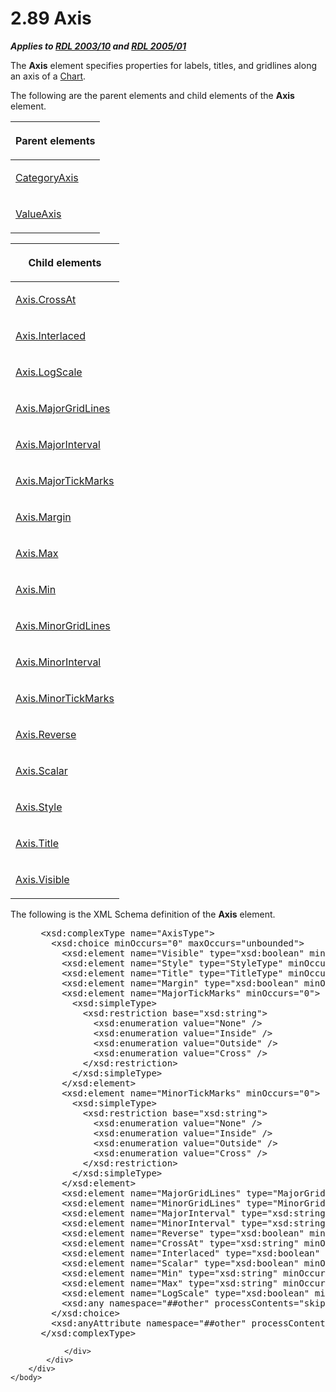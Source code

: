 <html dir="LTR" xmlns:mshelp="http://msdn.microsoft.com/mshelp" xmlns:ddue="http://ddue.schemas.microsoft.com/authoring/2003/5" xmlns:xlink="http://www.w3.org/1999/xlink" xmlns:tool="http://www.microsoft.com/tooltip">
    <head>
        <meta http-equiv="Content-Type" content="text/html; CHARSET=utf-8"></meta>
        <meta name="save" content="history"></meta>
        <title>2.89 Axis</title>
        <xml>
            <mshelp:toctitle title="2.89 Axis"></mshelp:toctitle>
            <mshelp:rltitle title="[MS-RDL]: Axis"></mshelp:rltitle>
            <mshelp:keyword index="A" term="2bfb943e-7cfe-41c1-baa4-5739a99a341b"></mshelp:keyword>
            <mshelp:attr name="DCSext.ContentType" value="open specification"></mshelp:attr>
            <mshelp:attr name="AssetID" value="2bfb943e-7cfe-41c1-baa4-5739a99a341b"></mshelp:attr>
            <mshelp:attr name="TopicType" value="kbRef"></mshelp:attr>
            <mshelp:attr name="DCSext.Title" value="[MS-RDL]: Axis" />
        </xml>
    </head>
    <body>
        <div id="header">
            <h1 class="heading">2.89 Axis</h1>
        </div>
        <div id="mainSection">
            <div id="mainBody">
                <div id="allHistory" class="saveHistory"></div>
                <div id="sectionSection0" class="section" name="collapseableSection">
                    

<p><b><i>Applies to </i></b><a href="a7e2ad00-07c8-4f6d-80ab-3ad55df7b233.htm"><b><i>RDL 2003/10</i></b></a><b>
<i>and </i></b><a href="3ebe2912-4958-4832-b391-cad1f5e13338.htm"><b><i>RDL 2005/01</i></b></a></p>

<p>The <b>Axis</b> element specifies properties for labels,
titles, and gridlines along an axis of a <a href="b0ab5524-7eb2-47a7-a4d3-230f5c8c5526.htm">Chart</a>.</p>

<p>The following are the parent elements and child elements of
the <b>Axis</b> element.</p>

<table>
 <thead>
  <tr>
   <th>
   <p>Parent elements</p>
   </th>
  </tr>
 </thead>
 <tr>
  <td>
  <p><a href="25398c2e-1c5f-43a4-bc6f-0678aa7040ed.htm">CategoryAxis</a></p>
  </td>
 </tr>
 <tr>
  <td>
  <p><a href="537a2707-a741-4fbd-ad9b-5e741b049c9a.htm">ValueAxis</a></p>
  </td>
 </tr>
</table>

<p> </p>

<table>
 <thead>
  <tr>
   <th>
   <p>Child elements</p>
   </th>
  </tr>
 </thead>
 <tr>
  <td>
  <p><a href="8435227b-0dcf-4f5e-a283-8d31497cc8a0.htm">Axis.CrossAt</a></p>
  </td>
 </tr>
 <tr>
  <td>
  <p><a href="37faf30e-27c7-4962-8187-e5329c396b05.htm">Axis.Interlaced</a></p>
  </td>
 </tr>
 <tr>
  <td>
  <p><a href="8018ae96-d1aa-4c12-9770-972d5d53e49c.htm">Axis.LogScale</a></p>
  </td>
 </tr>
 <tr>
  <td>
  <p><a href="1ded00b6-aa76-4f31-b38f-4fbda5ca6b84.htm">Axis.MajorGridLines</a></p>
  </td>
 </tr>
 <tr>
  <td>
  <p><a href="22ea0140-b1ad-4b6d-8208-94e4246bd7ee.htm">Axis.MajorInterval</a></p>
  </td>
 </tr>
 <tr>
  <td>
  <p><a href="3fc2e868-ec50-4c9d-8243-c3a2f20c1bf4.htm">Axis.MajorTickMarks</a></p>
  </td>
 </tr>
 <tr>
  <td>
  <p><a href="1febee10-ff68-40b3-b46a-57451ba69ff7.htm">Axis.Margin</a></p>
  </td>
 </tr>
 <tr>
  <td>
  <p><a href="9e693b35-4968-4c1c-9cc0-c5ee576693cb.htm">Axis.Max</a></p>
  </td>
 </tr>
 <tr>
  <td>
  <p><a href="ee4e2b16-93d9-452d-b0d6-386b151476ca.htm">Axis.Min</a></p>
  </td>
 </tr>
 <tr>
  <td>
  <p><a href="0509ce95-203e-4260-ac70-82b5333e281c.htm">Axis.MinorGridLines</a></p>
  </td>
 </tr>
 <tr>
  <td>
  <p><a href="143d2a80-fe32-4f01-9a38-1a6094a848db.htm">Axis.MinorInterval</a></p>
  </td>
 </tr>
 <tr>
  <td>
  <p><a href="5dc561d6-c8fe-4ed4-81e1-e5e92c314b77.htm">Axis.MinorTickMarks</a></p>
  </td>
 </tr>
 <tr>
  <td>
  <p><a href="f48d45bb-0cc2-4e7a-9489-fb4612f11681.htm">Axis.Reverse</a></p>
  </td>
 </tr>
 <tr>
  <td>
  <p><a href="e67f5961-5fef-4b43-b659-3864e2b34ef0.htm">Axis.Scalar</a></p>
  </td>
 </tr>
 <tr>
  <td>
  <p><a href="c5875446-5e0b-4e8d-a6f7-cd2d0f3682fb.htm">Axis.Style</a></p>
  </td>
 </tr>
 <tr>
  <td>
  <p><a href="27a22ab6-ac3a-4b29-a86b-2845b57f5651.htm">Axis.Title</a></p>
  </td>
 </tr>
 <tr>
  <td>
  <p><a href="f4ee05c0-ef51-4fda-9435-f295acabdd18.htm">Axis.Visible</a></p>
  </td>
 </tr>
</table>

<p>The following is the XML Schema definition of the <b>Axis</b>
element.</p>

<dl>
<dd>
<div><pre> &lt;xsd:complexType name=&quot;AxisType&quot;&gt;
   &lt;xsd:choice minOccurs=&quot;0&quot; maxOccurs=&quot;unbounded&quot;&gt;
     &lt;xsd:element name=&quot;Visible&quot; type=&quot;xsd:boolean&quot; minOccurs=&quot;0&quot; /&gt;
     &lt;xsd:element name=&quot;Style&quot; type=&quot;StyleType&quot; minOccurs=&quot;0&quot; /&gt;
     &lt;xsd:element name=&quot;Title&quot; type=&quot;TitleType&quot; minOccurs=&quot;0&quot; /&gt;
     &lt;xsd:element name=&quot;Margin&quot; type=&quot;xsd:boolean&quot; minOccurs=&quot;0&quot; /&gt;
     &lt;xsd:element name=&quot;MajorTickMarks&quot; minOccurs=&quot;0&quot;&gt;
       &lt;xsd:simpleType&gt;
         &lt;xsd:restriction base=&quot;xsd:string&quot;&gt;
           &lt;xsd:enumeration value=&quot;None&quot; /&gt;
           &lt;xsd:enumeration value=&quot;Inside&quot; /&gt;
           &lt;xsd:enumeration value=&quot;Outside&quot; /&gt;
           &lt;xsd:enumeration value=&quot;Cross&quot; /&gt;
         &lt;/xsd:restriction&gt;
       &lt;/xsd:simpleType&gt;
     &lt;/xsd:element&gt;
     &lt;xsd:element name=&quot;MinorTickMarks&quot; minOccurs=&quot;0&quot;&gt;
       &lt;xsd:simpleType&gt;
         &lt;xsd:restriction base=&quot;xsd:string&quot;&gt;
           &lt;xsd:enumeration value=&quot;None&quot; /&gt;
           &lt;xsd:enumeration value=&quot;Inside&quot; /&gt;
           &lt;xsd:enumeration value=&quot;Outside&quot; /&gt;
           &lt;xsd:enumeration value=&quot;Cross&quot; /&gt;
         &lt;/xsd:restriction&gt;
       &lt;/xsd:simpleType&gt;
     &lt;/xsd:element&gt;
     &lt;xsd:element name=&quot;MajorGridLines&quot; type=&quot;MajorGridLinesType&quot; minOccurs=&quot;0&quot; /&gt;
     &lt;xsd:element name=&quot;MinorGridLines&quot; type=&quot;MinorGridLinesType&quot; minOccurs=&quot;0&quot; /&gt;
     &lt;xsd:element name=&quot;MajorInterval&quot; type=&quot;xsd:string&quot; minOccurs=&quot;0&quot; /&gt;
     &lt;xsd:element name=&quot;MinorInterval&quot; type=&quot;xsd:string&quot; minOccurs=&quot;0&quot; /&gt;
     &lt;xsd:element name=&quot;Reverse&quot; type=&quot;xsd:boolean&quot; minOccurs=&quot;0&quot; /&gt;
     &lt;xsd:element name=&quot;CrossAt&quot; type=&quot;xsd:string&quot; minOccurs=&quot;0&quot; /&gt;
     &lt;xsd:element name=&quot;Interlaced&quot; type=&quot;xsd:boolean&quot; minOccurs=&quot;0&quot; /&gt;
     &lt;xsd:element name=&quot;Scalar&quot; type=&quot;xsd:boolean&quot; minOccurs=&quot;0&quot; /&gt;
     &lt;xsd:element name=&quot;Min&quot; type=&quot;xsd:string&quot; minOccurs=&quot;0&quot; /&gt;
     &lt;xsd:element name=&quot;Max&quot; type=&quot;xsd:string&quot; minOccurs=&quot;0&quot; /&gt;
     &lt;xsd:element name=&quot;LogScale&quot; type=&quot;xsd:boolean&quot; minOccurs=&quot;0&quot; /&gt;
     &lt;xsd:any namespace=&quot;##other&quot; processContents=&quot;skip&quot; /&gt;
   &lt;/xsd:choice&gt;
   &lt;xsd:anyAttribute namespace=&quot;##other&quot; processContents=&quot;skip&quot; /&gt;
 &lt;/xsd:complexType&gt;
</pre></div>
</dd></dl>


                </div>
            </div>
        </div>
    </body>
</html>